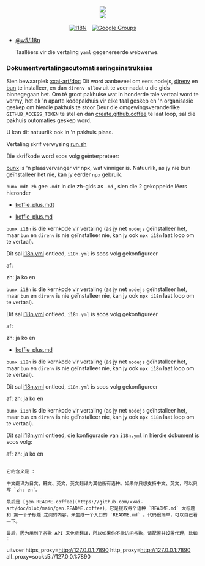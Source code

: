 <p align="center"><a href="https://xxai.art"><img src="https://cdn.jsdelivr.net/gh/xxai-art/doc/logo.svg"/></a><br/><a href="https://xxai.art"><img src="https://cdn.jsdelivr.net/gh/xxai-art/doc/xxai.svg"/></a></p><p align="center"><a href="https://github.com/xxai-art/doc#readme"><img alt="I18N" src="https://cdn.jsdelivr.net/gh/wactax/img/t.svg"/></a>　<a href="https://groups.google.com/u/0/g/xxai-art"><img alt="Google Groups" src="https://cdn.jsdelivr.net/gh/wactax/img/g-groups.svg"/></a></p>

* [@w5/i18n](https://www.npmjs.com/package/@w5/i18n)

  Taallêers vir die vertaling `yaml` gegenereerde webwerwe.

### Dokumentvertalingsoutomatiseringsinstruksies

Sien bewaarplek [xxai-art/doc](https://github.com/xxai-art/doc)
Dit word aanbeveel om eers nodejs, [direnv](https://direnv.net) en [bun](https://github.com/oven-sh/bun) te installeer, en dan `direnv allow` uit te voer nadat u die gids binnegegaan het.
Om té groot pakhuise wat in honderde tale vertaal word te vermy, het ek 'n aparte kodepakhuis vir elke taal geskep en 'n organisasie geskep om hierdie pakhuis te stoor
Deur die omgewingsveranderlike `GITHUB_ACCESS_TOKEN` te stel en dan [create.github.coffee](https://github.com/xxai-art/doc/blob/main/create.github.coffee) te laat loop, sal die pakhuis outomaties geskep word.

U kan dit natuurlik ook in 'n pakhuis plaas.

Vertaling skrif verwysing [run.sh](https://github.com/xxai-art/doc/blob/main/run.sh)

Die skrifkode word soos volg geïnterpreteer:

[bunx](https://bun.sh/docs/cli/bunx) is 'n plaasvervanger vir npx, wat vinniger is. Natuurlik, as jy nie bun geïnstalleer het nie, kan jy eerder `npx` gebruik.

`bunx mdt zh` gee `.mdt` in die zh-gids as `.md` , sien die 2 gekoppelde lêers hieronder

* [koffie_plus.mdt](https://github.com/xxai-doc/zh/blob/main/coffee_plus.mdt)

* [koffie_plus.md](https://github.com/xxai-doc/zh/blob/main/coffee_plus.md)

`bunx i18n` is die kernkode vir vertaling (as jy net `nodejs` geïnstalleer het, maar `bun` en `direnv` is nie geïnstalleer nie, kan jy ook `npx i18n` laat loop om te vertaal).

Dit sal [i18n.yml](https://github.com/xxai-art/doc/blob/main/i18n.yml) ontleed, `i18n.yml` is soos volg gekonfigureer

af:

zh: ja ko en

`bunx i18n` is die kernkode vir vertaling (as jy net `nodejs` geïnstalleer het, maar `bun` en `direnv` is nie geïnstalleer nie, kan jy ook `npx i18n` laat loop om te vertaal).

Dit sal [i18n.yml](https://github.com/xxai-art/doc/blob/main/i18n.yml) ontleed, `i18n.yml` is soos volg gekonfigureer



af:

zh: ja ko en

* [koffie_plus.md](https://github.com/xxai-doc/zh/blob/main/coffee_plus.md)

`bunx i18n` is die kernkode vir vertaling (as jy net `nodejs` geïnstalleer het, maar `bun` en `direnv` is nie geïnstalleer nie, kan jy ook `npx i18n` laat loop om te vertaal).

Dit sal [i18n.yml](https://github.com/xxai-art/doc/blob/main/i18n.yml) ontleed, `i18n.yml` is soos volg gekonfigureer

af:
zh: ja ko en

`bunx i18n` is die kernkode vir vertaling (as jy net `nodejs` geïnstalleer het, maar `bun` en `direnv` is nie geïnstalleer nie, kan jy ook `npx i18n` laat loop om te vertaal).

Dit sal [i18n.yml](https://github.com/xxai-art/doc/blob/main/i18n.yml) ontleed, die konfigurasie van `i18n.yml` in hierdie dokument is soos volg:


af:
zh: ja ko en
```

它的含义是 :

中文翻译为日文、韩文、英文，英文翻译为其他所有语种。如果你只想支持中文、英文，可以只写 `zh: en`。

最后是 [gen.README.coffee](https://github.com/xxai-art/doc/blob/main/gen.README.coffee)，它是提取每个语种 `README.md` 大标题 和 第一个子标题 之间的内容，来生成一个入口的 `README.md` 。代码很简单，可以自己看一下。

最后，因为用到了谷歌 API 来免费翻译，所以如果你不能访问谷歌，请配置并设置代理，比如 :

```
uitvoer https_proxy=http://127.0.0.1:7890 http_proxy=http://127.0.0.1:7890 all_proxy=socks5://127.0.0.1:7890